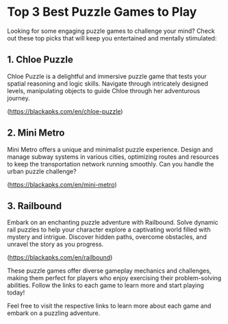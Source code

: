 # Top 3 Best Puzzle Games to Play

Looking for some engaging puzzle games to challenge your mind? Check out these top picks that will keep you entertained and mentally stimulated:

## 1. Chloe Puzzle
Chloe Puzzle is a delightful and immersive puzzle game that tests your spatial reasoning and logic skills. Navigate through intricately designed levels, manipulating objects to guide Chloe through her adventurous journey.

(https://blackapks.com/en/chloe-puzzle)

## 2. Mini Metro
Mini Metro offers a unique and minimalist puzzle experience. Design and manage subway systems in various cities, optimizing routes and resources to keep the transportation network running smoothly. Can you handle the urban puzzle challenge?

(https://blackapks.com/en/mini-metro)

## 3. Railbound
Embark on an enchanting puzzle adventure with Railbound. Solve dynamic rail puzzles to help your character explore a captivating world filled with mystery and intrigue. Discover hidden paths, overcome obstacles, and unravel the story as you progress.

(https://blackapks.com/en/railbound)

These puzzle games offer diverse gameplay mechanics and challenges, making them perfect for players who enjoy exercising their problem-solving abilities. Follow the links to each game to learn more and start playing today!

Feel free to visit the respective links to learn more about each game and embark on a puzzling adventure.
